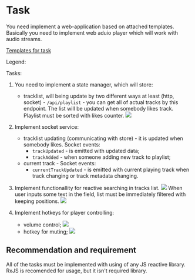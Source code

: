 # Task

You need implement a web-application based on attached templates.
Basically you need to implement web aduio player which will work with audio streams.

[Templates for task]()

Legend:

Tasks:
1. You need to implement a state manager, which will store:
    -  tracklist, will being update by two different ways at least (http, socket) - `/api/playlist` - you can get all of actual tracks by this endpoint.
The list will be updated when somebody likes track. Playlist must be sorted with likes counter.
    ![](http://dl3.joxi.net/drive/2019/07/15/0001/2211/108707/07/6ceebf6fcc.jpg)
2. Implement socket service:
    - tracklist updating (communicating with store) - it is updated when somebody likes. Socket events:
        - `trackUpdated` - is emitted with updated data; 
        - `trackAdded` - when someone adding new track to playlist;
    - current track - Socket events:
        - `currentTrackUpdated` - is emitted with current playing track when track changing or track metadata changing.
3. Implement functionallity for reactive searching in tracks list. 
![](http://dl4.joxi.net/drive/2019/07/15/0001/2211/108707/07/88518c8882.jpg)
When user inputs some text in the field, list must be immediately filtered with keeping positions.
![](http://dl3.joxi.net/drive/2019/07/15/0001/2211/108707/07/6b96453d45.jpg)

4. Implement hotkeys for player controlling:
    - volume control;
    ![](http://dl4.joxi.net/drive/2019/07/15/0001/2211/108707/07/8a08db3208.jpg)
    - hotkey for muting;
![](http://dl3.joxi.net/drive/2019/07/15/0001/2211/108707/07/ce75239e72.jpg)

## Recommendation and requirement
All of the tasks must be implemented with using of any JS reactive library. RxJS is recomended for usage, but it isn't required library.